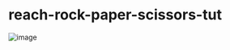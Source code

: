 # reach-rock-paper-scissors-tut

![image](https://user-images.githubusercontent.com/10446250/163282236-7b6e2508-ce16-4258-9b76-136c03340311.png)
